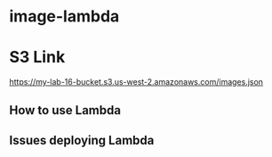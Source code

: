 # image-lambda  

# S3 Link  
https://my-lab-16-bucket.s3.us-west-2.amazonaws.com/images.json


## How to use Lambda  


## Issues deploying Lambda  